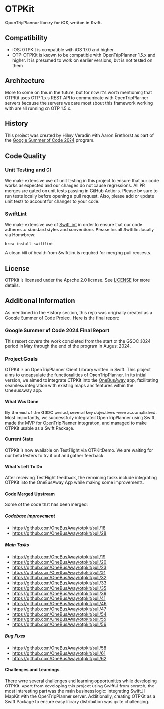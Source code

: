 # OTPKit

OpenTripPlanner library for iOS, written in Swift.

## Compatibility

* iOS: OTPKit is compatible with iOS 17.0 and higher.
* OTP: OTPKit is known to be compatible with OpenTripPlanner 1.5.x and higher. It is presumed to work on earlier versions, but is not tested on them.

## Architecture

More to come on this in the future, but for now it's worth mentioning that OTPKit uses OTP 1.x's REST API to communicate with OpenTripPlanner servers because the servers we care most about this framework working with are all running on OTP 1.5.x.

## History

This project was created by Hilmy Veradin with Aaron Brethorst as part of the [Google Summer of Code 2024](https://summerofcode.withgoogle.com/programs/2024/projects/RHtM4Lyc) program.

## Code Quality

### Unit Testing and CI

We make extensive use of unit testing in this project to ensure that our code works as expected and our changes do not cause regressions. All PR merges are gated on unit tests passing in GitHub Actions. Please be sure to run tests locally before opening a pull request. Also, please add or update unit tests to account for changes to your code.

### SwiftLint

We make extensive use of [SwiftLint](https://github.com/realm/SwiftLint) in order to ensure that our code adheres to standard styles and conventions. Please install Swiftlint locally via Homebrew:

```
brew install swiftlint
```

A clean bill of health from SwiftLint is required for merging pull requests.

## License

OTPKit is licensed under the Apache 2.0 license. See [LICENSE](LICENSE) for more details.

## Additional Information

As mentioned in the History section, this repo was originally created as a Google Summer of Code Project. Here is the final report:

### Google Summer of Code 2024 Final Report

This report covers the work completed from the start of the GSOC 2024 period in May through the end of the program in August 2024.

### Project Goals

OTPKit is an OpenTripPlanner Client Library written in Swift. This project aims to encapsulate the functionalities of OpenTripPlanner. In its initial version, we aimed to integrate OTPKit into the [OneBusAway](https://github.com/OneBusAway/onebusaway-ios) app, facilitating seamless integration with existing maps and features within the OneBusAway app.

#### What Was Done

By the end of the GSOC period, several key objectives were accomplished. Most importantly, we successfully integrated OpenTripPlanner using Swift, made the MVP for OpenTripPlanner integration, and managed to make OTPKit usable as a Swift Package.

#### Current State

OTPKit is now available on TestFlight via OTPKitDemo. We are waiting for our beta testers to try it out and gather feedback.

#### What's Left To Do

After receiving TestFlight feedback, the remaining tasks include integrating OTPKit into the OneBusAway App while making some improvements.

#### Code Merged Upstream

Some of the code that has been merged:

##### Codebase improvement
- https://github.com/OneBusAway/otpkit/pull/18
- https://github.com/OneBusAway/otpkit/pull/28

##### Main Tasks
- https://github.com/OneBusAway/otpkit/pull/19
- https://github.com/OneBusAway/otpkit/pull/20
- https://github.com/OneBusAway/otpkit/pull/23
- https://github.com/OneBusAway/otpkit/pull/31
- https://github.com/OneBusAway/otpkit/pull/32
- https://github.com/OneBusAway/otpkit/pull/33
- https://github.com/OneBusAway/otpkit/pull/35
- https://github.com/OneBusAway/otpkit/pull/39
- https://github.com/OneBusAway/otpkit/pull/41
- https://github.com/OneBusAway/otpkit/pull/46
- https://github.com/OneBusAway/otpkit/pull/47
- https://github.com/OneBusAway/otpkit/pull/54
- https://github.com/OneBusAway/otpkit/pull/55
- https://github.com/OneBusAway/otpkit/pull/56

##### Bug Fixes
- https://github.com/OneBusAway/otpkit/pull/58
- https://github.com/OneBusAway/otpkit/pull/61
- https://github.com/OneBusAway/otpkit/pull/62

#### Challenges and Learnings

There were several challenges and learning opportunities while developing OTPKit. Apart from developing this project using SwiftUI from scratch, the most interesting part was the main business logic: integrating SwiftUI MapKit with the OpenTripPlanner server. Additionally, creating OTPKit as a Swift Package to ensure easy library distribution was quite challenging.